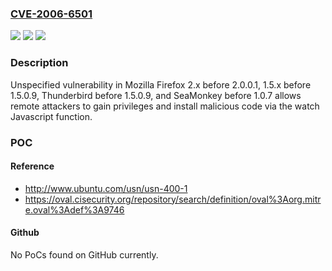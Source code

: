 ### [CVE-2006-6501](https://cve.mitre.org/cgi-bin/cvename.cgi?name=CVE-2006-6501)
![](https://img.shields.io/static/v1?label=Product&message=n%2Fa&color=blue)
![](https://img.shields.io/static/v1?label=Version&message=%3D%20n%2Fa%20&color=brighgreen)
![](https://img.shields.io/static/v1?label=Vulnerability&message=n%2Fa&color=brighgreen)

### Description

Unspecified vulnerability in Mozilla Firefox 2.x before 2.0.0.1, 1.5.x before 1.5.0.9, Thunderbird before 1.5.0.9, and SeaMonkey before 1.0.7 allows remote attackers to gain privileges and install malicious code via the watch Javascript function.

### POC

#### Reference
- http://www.ubuntu.com/usn/usn-400-1
- https://oval.cisecurity.org/repository/search/definition/oval%3Aorg.mitre.oval%3Adef%3A9746

#### Github
No PoCs found on GitHub currently.

